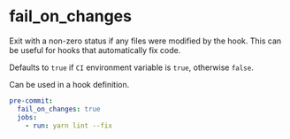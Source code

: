 # fail_on_changes

Exit with a non-zero status if any files were modified by the hook.
This can be useful for hooks that automatically fix code.

Defaults to `true` if `CI` environment variable is `true`, otherwise `false`.

Can be used in a hook definition.

```yaml
pre-commit:
  fail_on_changes: true
  jobs:
    - run: yarn lint --fix
